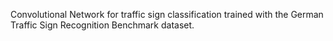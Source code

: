 Convolutional Network for traffic sign classification trained with the German Traffic Sign Recognition Benchmark dataset.
